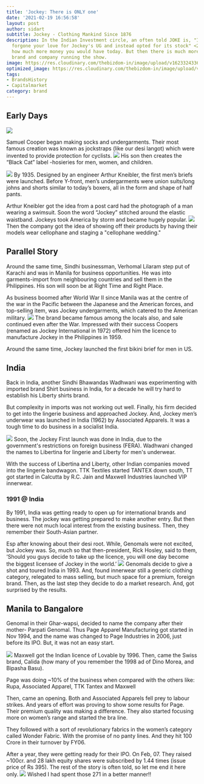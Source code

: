 ```yaml
---
title: 'Jockey: There is ONLY one'
date: '2021-02-19 16:56:58'
layout: post
author: sidart
subtitle: Jockey - Clothing Mankind Since 1876
description: In the Indian Investment circle, an often told JOKE is, "If you have
  forgone your love for Jockey's UG and instead opted for its stock" <2 decades back>,
  how much more money you would have today. But then there is much more about this
  brand and company running the show.
image: https://res.cloudinary.com/thebizdom-in/image/upload/v1623324336/Jockey_uzwge7.png
optimized_image: https://res.cloudinary.com/thebizdom-in/image/upload/v1623324336/Jockey_uzwge7.png
tags:
- BrandsHistory
- Capitalmarket
category: brand
---
```


## Early Days
![](https://pbs.twimg.com/media/Eumq-mlUcAICvbU?format=jpg&name=medium)

Samuel Cooper began making socks and undergarments. Their most famous creation was known as jockstraps (like our desi langot) which were invented to provide protection for cyclists. 
![](https://pbs.twimg.com/media/EunGfgYVgAEjUiX?format=png&name=small)
His son then creates the “Black Cat” label -hosieries for men, women, and children.


![](https://pbs.twimg.com/media/EunFrHIVgAAEDDD?format=jpg&name=medium)
By 1935. Designed by an engineer Arthur Kneibler, the first men’s briefs were launched. Before Y-front, men’s undergarments were union suits/long johns and shorts similar to today’s boxers, all in the form and shape of half pants.

Arthur Kneibler got the idea from a post card had the photograph of a man wearing a swimsuit. Soon the word “Jockey” stitched around the elastic waistband. Jockeys took America by storm and became hugely popular.
![](https://pbs.twimg.com/media/EunFvd2VIAAhKmv?format=png&name=900x900)
Then the company got the idea of showing off their products by having their models wear cellophane and staging a "cellophane wedding."

## Parallel Story
Around the same time, Sindhi businessman, Verhomal Lilaram step put of Karachi and was in Manila for business opportunities. He was into garments-import from neighbouring countries and sell them in the Philippines. His son will soon be at Right Time and Right Place.

As business boomed after World War II since Manila was at the centre of the war in the Pacific between the Japanese and the American forces, and top-selling item, was Jockey undergarments, which catered to the American military.
![](https://pbs.twimg.com/media/EunGQT7VkAYow8z?format=png&name=900x900)
The brand became famous among the locals also, and sale continued even after the War. Impressed with their success Coopers (renamed as Jockey International in 1972) offered him the licence to manufacture Jockey in the Philippines in 1959.

Around the same time, Jockey launched the first bikini brief for men in US.

## India
Back in India, another Sindhi Bhawandas Wadhwani was experimenting with imported brand Shirt business in India, for a decade he will try hard to establish his Liberty shirts brand.

But complexity in imports was not working out well. Finally, his firm decided to get into the lingerie business and approached Jockey.
And, Jockey men’s underwear was launched in India (1962) by Associated Apparels. It was a tough time to do business in a socialist India.

![](https://pbs.twimg.com/media/EunGDELVgAAIrgS?format=png&name=360x360)
Soon, the Jockey First launch was done in India, due to the government's restrictions on foreign business (FERA). Wadhwani changed the names to Libertina for lingerie and Liberty for men's underwear.

With the success of Libertina and Liberty, other Indian companies moved into the lingerie bandwagon. TTK Textiles started TANTEX down south, TT got started in Calcutta by R.C. Jain and Maxwell Industries launched VIP innerwear.

### 1991 @ India
By 1991, India was getting ready to open up for international brands and business. The jockey was getting prepared to make another entry. But then there were not much local interest from the existing business. Then, they remember their South-Asian partner.

Esp after knowing about their desi root. While, Genomals were not excited, but Jockey was. So, much so that then-president, Rick Hosley, said to them, ‘Should you guys decide to take up the licence, you will one day become the biggest licensee of Jockey in the world.’
![](http://)
Genomals decide to give a shot and toured India in 1993. And, found innerwear still a generic clothing category, relegated to mass selling, but much space for a premium, foreign brand. Then, as the last step they decide to do a market research. And, got surprised by the results.
## Manila to Bangalore
Genomal in their Ghar-wapsi, decided to name the company after their mother- Parpati Genomal. Thus Page Apparel Manufacturing got started in Nov 1994, and the name was changed to Page Industries in 2006, just before its IPO. But, it was not an easy start.

![](https://pbs.twimg.com/media/EunFjpAVkAE3Tn1?format=png&name=small)
Maxwell got the Indian licence of Lovable by 1996. Then, came the Swiss brand, Calida (how many of you remember the 1998 ad of Dino Morea, and Bipasha Basu). 

Page was doing ~10% of the business when compared with the others like: Rupa, Associated Apparel, TTK Tantex and Maxwell

Then, came an opening. Both and Associated Apparels fell prey to labour strikes. And years of effort was proving to show some results for Page. Their premium quality was making a difference. They also started focusing more on women’s range and started the bra line.

They followed with a sort of revolutionary fabrics in the women’s category called Wonder Fabric. With the promise of no panty lines. And they hit 100 Crore in their turnover by FY06.

After a year, they were getting ready for their IPO. On Feb, 07. They raised ~100cr. and 28 lakh equity shares were subscribed by 1.44 times (issue price of Rs 395). The rest of the story is often told, so let me end it here only. 
![](https://pbs.twimg.com/media/EunFX5OU4AEu9If?format=png&name=900x900)
Wished I had spent those 271 in a better manner!!
